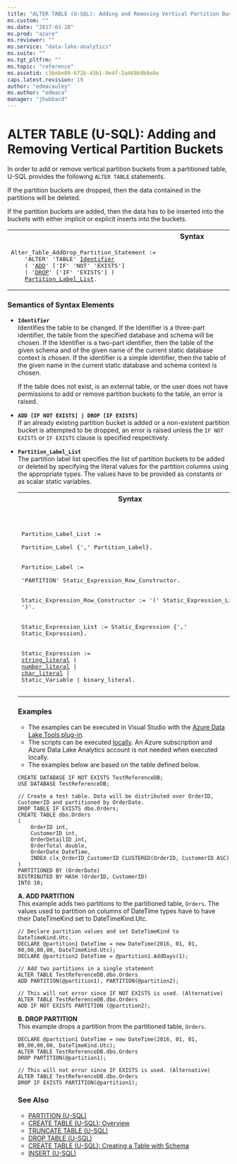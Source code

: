 ```yaml
---
title: "ALTER TABLE (U-SQL): Adding and Removing Vertical Partition Buckets | Microsoft Docs"
ms.custom: ""
ms.date: "2017-03-28"
ms.prod: "azure"
ms.reviewer: ""
ms.service: "data-lake-analytics"
ms.suite: ""
ms.tgt_pltfrm: ""
ms.topic: "reference"
ms.assetid: c3bebe09-672b-43b1-9e4f-2a469b9b9e8e
caps.latest.revision: 19
author: "edmacauley"
ms.author: "edmaca"
manager: "jhubbard"
---
```

# ALTER TABLE (U-SQL): Adding and Removing Vertical Partition Buckets
In order to add or remove vertical partition buckets from a partitioned table, U-SQL provides the following `ALTER TABLE` statements.  
  
If the partition buckets are dropped, then the data contained in the partitions will be deleted.   
  
If the partition buckets are added, then the data has to be inserted into the buckets with either implicit or explicit inserts into the buckets.  

<table><th>Syntax</th><tr><td><pre>
Alter_Table_AddDrop_Partition_Statement :=                                                               
    'ALTER' 'TABLE' <a href="#ident">Identifier</a>   
    ( '<a href="#add_drop">ADD</a>' ['IF' 'NOT' 'EXISTS']   
    | '<a href="#add_drop">DROP</a>' ['IF' 'EXISTS'] )  
    <a href="#partition_label_list">Partition_Label_List</a>.  
</pre></td></tr></table>

### Semantics of Syntax Elements  
-    <a name="ident"></a>**`Identifier`**   
Identifies the table to be changed. If the Identifier is a three-part identifier, the table from the specified database and schema will be chosen. If the Identifier is a two-part identifier, then the table of the given schema and of the given name of the current static database context is chosen. If the identifier is a simple identifier, then the table of the given name in the current static database and schema context is chosen.  
    
        If the table does not exist, is an external table, or the user does not have permissions to add or remove partition buckets to the table, an error is raised.  
  
-    <a name="add_drop"></a>**`ADD [IF NOT EXISTS] | DROP [IF EXISTS]`**  
    If an already existing partition bucket is added or a non-existent partition bucket is attempted to be dropped, an error is raised unless the `IF NOT EXISTS` or `IF EXISTS` clause is specified respectively.  
  
- <a name="partition_label_list"></a>**`Partition_Label_List`**  
The partition label list specifies the list of partition buckets to be added or deleted by specifying the literal values for the partition columns using the appropriate types. The values have to be provided as constants or as scalar static variables.
   <table><th>Syntax</th><tr><td><pre>
Partition_Label_List :=                                                                             
    Partition_Label {',' Partition_Label}.<br />  
Partition_Label :=                                                              
    'PARTITION' Static_Expression_Row_Constructor.<br />  
Static_Expression_Row_Constructor := 
    '(' Static_Expression_List ')'.<br />      
Static_Expression_List := 
    Static_Expression {',' Static_Expression}.<br />  
Static_Expression := 
    <a href="textual-types-and-literals.md">string_literal</a> | <a href="numeric-types-and-literals.md">number_literal</a> | <a href="textual-types-and-literals.md">char_literal</a> | Static_Variable | binary_literal.
</pre></td></tr></table> 
  
### Examples
- The examples can be executed in Visual Studio with the [Azure Data Lake Tools plug-in](https://www.microsoft.com/download/details.aspx?id=49504).  
- The scripts can be executed [locally](https://docs.microsoft.com/azure/data-lake-analytics/data-lake-analytics-data-lake-tools-get-started#run-u-sql-locally).  An Azure subscription and Azure Data Lake Analytics account is not needed when executed locally.
- The examples below are based on the table defined below.  
```
CREATE DATABASE IF NOT EXISTS TestReferenceDB;
USE DATABASE TestReferenceDB; 

// Create a test table. Data will be distributed over OrderID, CustomerID and partitioned by OrderDate.
DROP TABLE IF EXISTS dbo.Orders;
CREATE TABLE dbo.Orders
(
    OrderID int,
    CustomerID int,
    OrderDetailID int,
    OrderTotal double,
    OrderDate DateTime,
    INDEX clx_OrderID_CustomerID CLUSTERED(OrderID, CustomerID ASC)
)
PARTITIONED BY (OrderDate)
DISTRIBUTED BY HASH (OrderID, CustomerID) 
INTO 10;
```

**A.    ADD PARTITION**   
This example adds two partitions to the partitioned table, `Orders`.  The values used to partition on columns of DateTime types have to have their DateTimeKind set to DateTimeKind.Utc.
```
// Declare partition values and set DateTimeKind to DateTimeKind.Utc.
DECLARE @partition1 DateTime = new DateTime(2016, 01, 01, 00,00,00,00, DateTimeKind.Utc);
DECLARE @partition2 DateTime = @partition1.AddDays(1);

// Add two partitions in a single statement
ALTER TABLE TestReferenceDB.dbo.Orders
ADD PARTITION(@partition1), PARTITION(@partition2);

// This will not error since IF NOT EXISTS is used. (Alternative)
ALTER TABLE TestReferenceDB.dbo.Orders
ADD IF NOT EXISTS PARTITION (@partition2);
```

**B.    DROP PARTITION**   
This example drops a partition from the partitioned table, `Orders`.
```
DECLARE @partition1 DateTime = new DateTime(2016, 01, 01, 00,00,00,00, DateTimeKind.Utc);
ALTER TABLE TestReferenceDB.dbo.Orders
DROP PARTITION(@partition1);

// This will not error since IF EXISTS is used. (Alternative)
ALTER TABLE TestReferenceDB.dbo.Orders
DROP IF EXISTS PARTITION(@partition1);
```
  
### See Also  
* [PARTITION (U-SQL)](partition-u-sql.md)  
* [CREATE TABLE (U-SQL): Overview](create-table-u-sql-overview.md)  
* [TRUNCATE TABLE (U-SQL)](truncate-table-u-sql.md)
* [DROP TABLE (U-SQL)](drop-table-u-sql.md) 
* [CREATE TABLE (U-SQL): Creating a Table with Schema](create-table-u-sql-creating-a-table-with-schema.md)  
* [INSERT (U-SQL)](insert-u-sql.md) 
